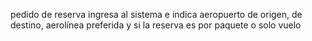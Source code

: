 pedido de reserva ingresa al sistema e indica aeropuerto de origen, de destino, aerolínea preferida y si la reserva es por paquete o solo vuelo
